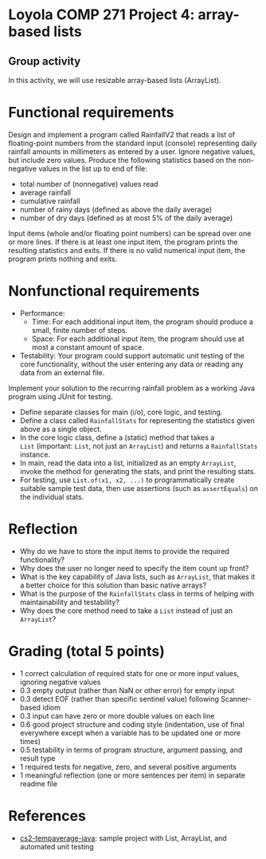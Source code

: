 # Loyola COMP 271 Project 4: array-based lists

## Group activity

In this activity, we will use resizable array-based lists (ArrayList).

# Functional requirements

Design and implement a program called RainfallV2 that reads a list of floating-point numbers from the standard input (console) representing daily rainfall amounts in millimeters as entered by a user. Ignore negative values, but include zero values. Produce the following statistics based on the non-negative values in the list up to end of file:

- total number of (nonnegative) values read
- average rainfall
- cumulative rainfall
- number of rainy days (defined as above the daily average)
- number of dry days (defined as at most 5% of the daily average)

Input items (whole and/or floating point numbers) can be spread over one or more lines. If there is at least one input item, the program prints the resulting statistics and exits. If there is no valid numerical input item, the program prints nothing and exits.

# Nonfunctional requirements

- Performance: 
  - Time: For each additional input item, the program should produce a small, finite number of steps.
  - Space: For each additional input item, the program should use at most a constant amount of space.
- Testability: Your program could support automatic unit testing of the core functionality, without the user entering any data or reading any data from an external file.

Implement your solution to the recurring rainfall problem as a working Java program using JUnit for testing.

- Define separate classes for main (i/o), core logic, and testing.
- Define a class called `RainfallStats` for representing the statistics given above as a single object.
- In the core logic class, define a (static) method that takes a `List` (important: `List`, not just an `ArrayList`) and returns a `RainfallStats` instance.
- In main, read the data into a list, initialized as an empty `ArrayList`, invoke the method for generating the stats, and print the resulting stats.
- For testing, use `List.of(x1, x2, ...)` to programmatically create suitable sample test data, then use assertions (such as `assertEquals`) on the individual stats.

# Reflection

- Why do we have to store the input items to provide the required functionality?
- Why does the user no longer need to specify the item count up front?
- What is the key capability of Java lists, such as `ArrayList`, that makes it a better choice for this solution than basic native arrays?
- What is the purpose of the `RainfallStats` class in terms of helping with maintainability and testability?
- Why does the core method need to take a `List` instead of just an `ArrayList`?

# Grading (total 5 points)

- 1 correct calculation of required stats for one or more input values, ignoring negative values
- 0.3 empty output (rather than NaN or other error) for empty input
- 0.3 detect EOF (rather than specific sentinel value) following Scanner-based idiom
- 0.3 input can have zero or more double values on each line
- 0.6 good project structure and coding style (indentation, use of final everywhere except when a variable has to be updated one or more times)
- 0.5 testability in terms of program structure, argument passing, and result type
- 1 required tests for negative, zero, and several positive arguments
- 1 meaningful reflection (one or more sentences per item) in separate readme file

# References

- [cs2-tempaverage-java](https://github.com/LoyolaChicagoCode/cs2-tempaverage-java): sample project with List, ArrayList, and automated unit testing
